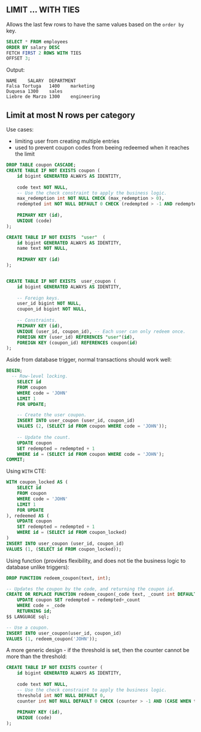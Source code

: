 ## LIMIT ... WITH TIES

Allows the last few rows to have the same values based on the `order by` key.
```sql
SELECT * FROM employees
ORDER BY salary DESC
FETCH FIRST 2 ROWS WITH TIES
OFFSET 3;
```

Output:
```
NAME	SALARY	DEPARTMENT
Falsa Tortuga	1400	marketing
Duquesa	1300	sales
Liebre de Marzo	1300	engineering
```


## Limit at most N rows per category

Use cases:
- limiting user from creating multiple entries
- used to prevent coupon codes from beeing redeemed when it reaches the limit



```sql
DROP TABLE coupon CASCADE;
CREATE TABLE IF NOT EXISTS coupon (
	id bigint GENERATED ALWAYS AS IDENTITY,
  
	code text NOT NULL,
  	-- Use the check constraint to apply the business logic.
	max_redemption int NOT NULL CHECK (max_redemption > 0),
	redempted int NOT NULL DEFAULT 0 CHECK (redempted > -1 AND redempted <= max_redemption),
	
	PRIMARY KEY (id),
	UNIQUE (code)
);

CREATE TABLE IF NOT EXISTS  "user"  (
	id bigint GENERATED ALWAYS AS IDENTITY,
	name text NOT NULL,
	
	PRIMARY KEY (id)
);


CREATE TABLE IF NOT EXISTS  user_coupon (
	id bigint GENERATED ALWAYS AS IDENTITY,
  
  	-- Foreign keys.
	user_id bigint NOT NULL,
	coupon_id bigint NOT NULL,
	
  	-- Constraints.
	PRIMARY KEY (id),
	UNIQUE (user_id, coupon_id), -- Each user can only redeem once.
	FOREIGN KEY (user_id) REFERENCES "user"(id),
	FOREIGN KEY (coupon_id) REFERENCES coupon(id)
);
```

Aside from database trigger, normal transactions should work well:

```sql
BEGIN;
  -- Row-level locking.
	SELECT id
	FROM coupon 
	WHERE code = 'JOHN'
	LIMIT 1
	FOR UPDATE;

	-- Create the user coupon.
	INSERT INTO user_coupon (user_id, coupon_id)
	VALUES (2, (SELECT id FROM coupon WHERE code = 'JOHN'));
	
	-- Update the count.
	UPDATE coupon 
	SET redempted = redempted + 1 
	WHERE id = (SELECT id FROM coupon WHERE code = 'JOHN');
COMMIT;
```

Using `WITH` CTE:

```sql
WITH coupon_locked AS (
	SELECT id
	FROM coupon 
	WHERE code = 'JOHN'
	LIMIT 1
	FOR UPDATE
), redeemed AS (
	UPDATE coupon 
	SET redempted = redempted + 1
	WHERE id = (SELECT id FROM coupon_locked)
)
INSERT INTO user_coupon (user_id, coupon_id)
VALUES (1, (SELECT id FROM coupon_locked));
```

Using function (provides flexibility, and does not tie the business logic to database unlike triggers):

```sql
DROP FUNCTION redeem_coupon(text, int);

-- Updates the coupon by the code, and returning the coupon id.
CREATE OR REPLACE FUNCTION redeem_coupon(_code text, _count int DEFAULT 1) RETURNS bigint AS $$
	UPDATE coupon SET redempted = redempted+_count 
	WHERE code = _code
	RETURNING id;
$$ LANGUAGE sql; 

-- Use a coupon.
INSERT INTO user_coupon(user_id, coupon_id)
VALUES (1, redeem_coupon('JOHN'));
```

A more generic design - if the threshold is set, then the counter cannot be more than the threshold:
```sql
CREATE TABLE IF NOT EXISTS counter (
	id bigint GENERATED ALWAYS AS IDENTITY,
  
	code text NOT NULL,
	-- Use the check constraint to apply the business logic.
	threshold int NOT NULL DEFAULT 0,
	counter int NOT NULL DEFAULT 0 CHECK (counter > -1 AND (CASE WHEN threshold = 0 THEN true ELSE counter <= threshold END)),
	
	PRIMARY KEY (id),
	UNIQUE (code)
);
```
